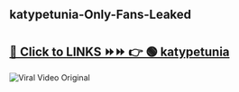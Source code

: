
 ## katypetunia-Only-Fans-Leaked

# <h2><a href="https://clipsfans.com/katypetunia&ref=git">🔗 Click to LINKS ⏩⏩ 👉 🟢 katypetunia </a></h2>

<a href="https://clipsfans.com/katypetunia&ref=git" rel="nofollow" data-target="animated-image.originalLink"><img src="https://i.ibb.co.com/xMMVF88/686577567.gif" alt="Viral Video Original" style="max-width: 100%; display: inline-block;" data-target="animated-image.originalImage"></a>
